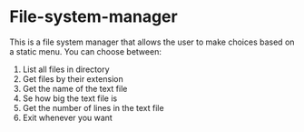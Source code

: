 # File-system-manager

This is a file system manager that allows the user to make choices based on a static menu. You can choose between:
  1) List all files in directory
  2) Get files by their extension
  3) Get the name of the text file
  4) Se how big the text file is
  5) Get the number of lines in the text file
  0) Exit whenever you want
